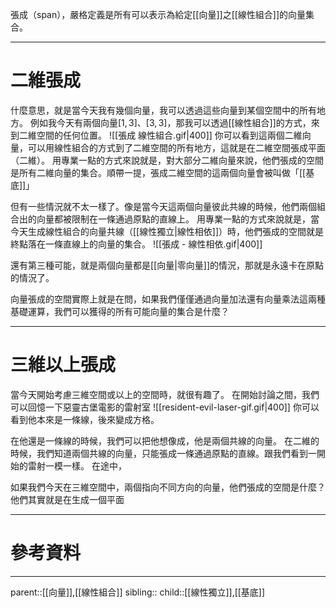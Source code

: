張成（span），嚴格定義是所有可以表示為給定[[向量]]之[[線性組合]]的向量集合。
- - -
# 二維張成
什麼意思，就是當今天我有幾個向量，我可以透過這些向量到某個空間中的所有地方。
例如我今天有兩個向量$[1,3]、[3,3]$，那我可以透過[[線性組合]]的方式，來到二維空間的任何位置。
![[張成 線性組合.gif|400]]
你可以看到這兩個二維向量，可以用線性組合的方式到了二維空間的所有地方，這就是在二維空間張成平面（二維）。
用專業一點的方式來說就是，對大部分二維向量來說，他們張成的空間是所有二維向量的集合。順帶一提，張成二維空間的這兩個向量會被叫做「[[基底]]」


但有一些情況就不太一樣了。像是當今天這兩個向量彼此共線的時候，他們兩個組合出的向量都被限制在一條通過原點的直線上。
用專業一點的方式來說就是，當今天生成線性組合的向量共線（[[線性獨立|線性相依]]）時，他們張成的空間就是終點落在一條直線上的向量的集合。
![[張成 - 線性相依.gif|400]]

還有第三種可能，就是兩個向量都是[[向量|零向量]]的情況，那就是永遠卡在原點的情況了。

向量張成的空間實際上就是在問，如果我們僅僅通過向量加法還有向量乘法這兩種基礎運算，我們可以獲得的所有可能向量的集合是什麼？
- - -
# 三維以上張成
當今天開始考慮三維空間或以上的空間時，就很有趣了。
在開始討論之間，我們可以回憶一下惡靈古堡電影的雷射室
![[resident-evil-laser-gif.gif|400]]
你可以看到他本來是一條線，後來變成方格。

在他還是一條線的時候，我們可以把他想像成，他是兩個共線的向量。
在二維的時候，我們知道兩個共線的向量，只能張成一條通過原點的直線。跟我們看到一開始的雷射一模一樣。
在途中，

如果我們今天在三維空間中，兩個指向不同方向的向量，他們張成的空間是什麼？
他們其實就是在生成一個平面
- - -
# 參考資料

- - -
parent::[[向量]],[[線性組合]]
sibling::
child::[[線性獨立]],[[基底]]